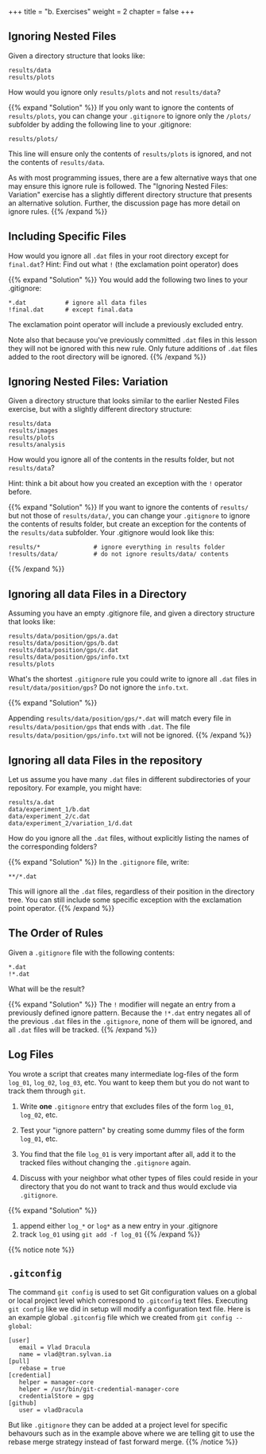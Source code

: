 +++
title = "b. Exercises"
weight = 2
chapter = false
+++

## Ignoring Nested Files

 Given a directory structure that looks like:

 ```
 results/data
 results/plots
 ```
 

 How would you ignore only `results/plots` and not `results/data`?

{{% expand "Solution" %}} 
  If you only want to ignore the contents of
  `results/plots`, you can change your `.gitignore` to ignore
  only the `/plots/` subfolder by adding the following line to
  your .gitignore:
 
  ```
  results/plots/
  ```
  
 
  This line will ensure only the contents of `results/plots` is ignored, and
  not the contents of `results/data`.
 
  As with most programming issues, there
  are a few alternative ways that one may ensure this ignore rule is followed.
  The "Ignoring Nested Files: Variation" exercise has a slightly
  different directory structure
  that presents an alternative solution.
  Further, the discussion page has more detail on ignore rules.
{{% /expand %}}

## Including Specific Files

 How would you ignore all `.dat` files in your root directory except for
 `final.dat`?
 Hint: Find out what `!` (the exclamation point operator) does

{{% expand "Solution" %}} 
  You would add the following two lines to your .gitignore:
 
  ```
  *.dat           # ignore all data files
  !final.dat      # except final.data
  ```
  
 
  The exclamation point operator will include a previously excluded entry.
 
  Note also that because you've previously committed `.dat` files in this
  lesson they will not be ignored with this new rule. Only future additions
  of `.dat` files added to the root directory will be ignored.
{{% /expand %}}

## Ignoring Nested Files: Variation

 Given a directory structure that looks similar to the earlier Nested Files
 exercise, but with a slightly different directory structure:

 ```
 results/data
 results/images
 results/plots
 results/analysis
 ```
 

 How would you ignore all of the contents in the results folder, but not `results/data`?

 Hint: think a bit about how you created an exception with the `!` operator
 before.

{{% expand "Solution" %}} 
  If you want to ignore the contents of
  `results/` but not those of `results/data/`, you can change your `.gitignore` to ignore
  the contents of results folder, but create an exception for the contents of the
  `results/data` subfolder. Your .gitignore would look like this:
 
  ```
  results/*               # ignore everything in results folder
  !results/data/          # do not ignore results/data/ contents
  ```
{{% /expand %}}
 

## Ignoring all data Files in a Directory

 Assuming you have an empty .gitignore file, and given a directory structure that looks like:

 ```
 results/data/position/gps/a.dat
 results/data/position/gps/b.dat
 results/data/position/gps/c.dat
 results/data/position/gps/info.txt
 results/plots
 ```
 

 What's the shortest `.gitignore` rule you could write to ignore all `.dat`
 files in `result/data/position/gps`? Do not ignore the `info.txt`.

{{% expand "Solution" %}} 

  Appending `results/data/position/gps/*.dat` will match every file in `results/data/position/gps`
  that ends with `.dat`.
  The file `results/data/position/gps/info.txt` will not be ignored.
{{% /expand %}}

## Ignoring all data Files in the repository

 Let us assume you have many `.dat` files in different subdirectories of your repository.
 For example, you might have:
 
 ```
 results/a.dat
 data/experiment_1/b.dat
 data/experiment_2/c.dat
 data/experiment_2/variation_1/d.dat
 ```
 
 
 How do you ignore all the `.dat` files, without explicitly listing the names of the corresponding folders?
 
{{% expand "Solution" %}} 
  In the `.gitignore` file, write:
  
  ```
  **/*.dat               
  ```
  
 
  This will ignore all the `.dat` files, regardless of their position in the directory tree. 
  You can still include some specific exception with the exclamation point operator.
{{% /expand %}}

## The Order of Rules

 Given a `.gitignore` file with the following contents:

 ```
 *.dat
 !*.dat
 ```
 

 What will be the result?

{{% expand "Solution" %}} 
  The `!` modifier will negate an entry from a previously defined ignore pattern.
  Because the `!*.dat` entry negates all of the previous `.dat` files in the `.gitignore`,
  none of them will be ignored, and all `.dat` files will be tracked.
{{% /expand %}} 

## Log Files

 You wrote a script that creates many intermediate log-files of the form `log_01`, `log_02`, `log_03`, etc.
 You want to keep them but you do not want to track them through `git`.

 1. Write **one** `.gitignore` entry that excludes files of the form `log_01`, `log_02`, etc.

 2. Test your "ignore pattern" by creating some dummy files of the form `log_01`, etc.

 3. You find that the file `log_01` is very important after all, add it to the tracked files without changing the `.gitignore` again.

 4. Discuss with your neighbor what other types of files could reside in your directory that you do not want to track and thus would exclude via `.gitignore`.

{{% expand "Solution" %}} 
  1. append either `log_*`  or  `log*`  as a new entry in your .gitignore
  3. track `log_01` using   `git add -f log_01`
{{% /expand %}}
  
{{% notice note %}}
 ## `.gitconfig`
 The command `git config` is used to set Git configuration values on a global or local project level which correspond to `.gitconfig` text files.
 Executing `git config` like we did in setup will modify a configuration text file.
 Here is an example global `.gitconfig` file which we created from `git config --global`:
 ```
 [user]
 	email = Vlad Dracula
 	name = vlad@tran.sylvan.ia
 [pull]
 	rebase = true
 [credential]
 	helper = manager-core
 	helper = /usr/bin/git-credential-manager-core
 	credentialStore = gpg
 [github]
 	user = vladDracula
 ```
 
 But like `.gitignore` they can be added at a project level for specific behavours such as in the example above where we are
 telling git to use the rebase merge strategy instead of fast forward merge.
{{% /notice %}}
